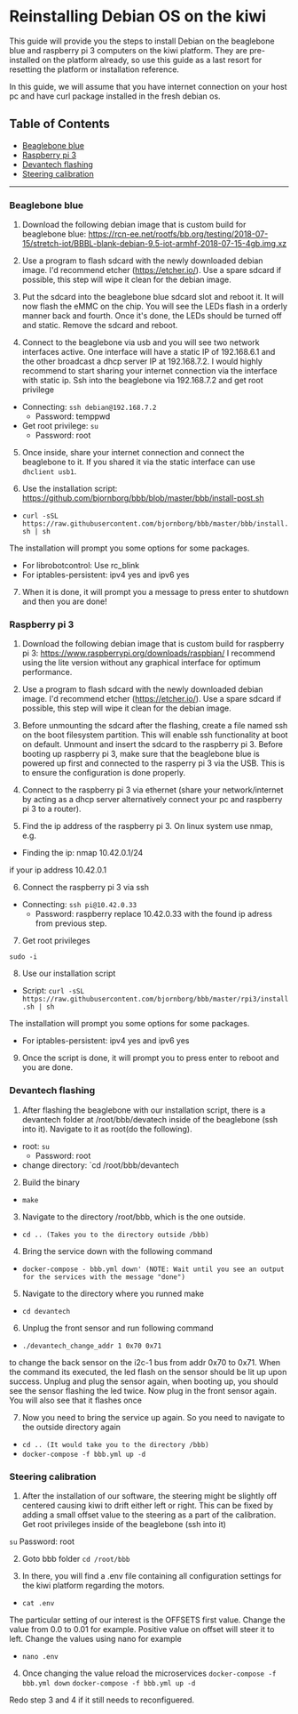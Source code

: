 # Reinstalling Debian OS on the kiwi

This guide will provide you the steps to install Debian on the beaglebone blue and raspberry pi 3 computers on the kiwi platform. They are pre-installed on the platform already, so use this guide as a last resort for resetting the platform or installation reference.

In this guide, we will assume that you have internet connection on your host pc and have curl package installed in the fresh debian os.


## Table of Contents
* [Beaglebone blue](#beaglebone-blue)
* [Raspberry pi 3](#raspberry-pi-3)
* [Devantech flashing](#devantech-flashing)
* [Steering calibration](#steering-calibration)

---

### Beaglebone blue

1. Download the following debian image that is custom build for beaglebone blue: https://rcn-ee.net/rootfs/bb.org/testing/2018-07-15/stretch-iot/BBBL-blank-debian-9.5-iot-armhf-2018-07-15-4gb.img.xz

2. Use a program to flash sdcard with the newly downloaded debian image. I'd recommend etcher (https://etcher.io/). Use a spare sdcard if possible, this step will wipe it clean for the debian image.

3. Put the sdcard into the beaglebone blue sdcard slot and reboot it. It will now flash the eMMC on the chip. You will see the LEDs flash in a orderly manner back and fourth. Once it's done, the LEDs should be turned off and static. Remove the sdcard and reboot.

4. Connect to the beaglebone via usb and you will see two network interfaces active. One interface will have a static IP of 192.168.6.1 and the other broadcast a dhcp server IP at 192.168.7.2. I would highly recommend to start sharing your internet connection via the interface with static ip. Ssh into the beaglebone via 192.168.7.2 and get root privilege 

* Connecting: `ssh debian@192.168.7.2`
  * Password: temppwd
* Get root privilege: `su`
  * Password: root

5. Once inside, share your internet connection and connect the beaglebone to it. If you shared it via the static interface can use `dhclient usb1`.

6. Use the installation script: https://github.com/bjornborg/bbb/blob/master/bbb/install-post.sh

* `curl -sSL https://raw.githubusercontent.com/bjornborg/bbb/master/bbb/install.sh | sh`

The installation will prompt you some options for some packages.

* For librobotcontrol: Use rc_blink
* For iptables-persistent: ipv4 yes and ipv6 yes

7. When it is done, it will prompt you a message to press enter to shutdown and then you are done!

### Raspberry pi 3


1. Download the following debian image that is custom build for raspberry pi 3: https://www.raspberrypi.org/downloads/raspbian/ 
I recommend using the lite version without any graphical interface for optimum performance.

2. Use a program to flash sdcard with the newly downloaded debian image. I'd recommend etcher (https://etcher.io/). Use a spare sdcard if possible, this step will wipe it clean for the debian image.

3. Before unmounting the sdcard after the flashing, create a file named ssh on the boot filesystem partition. This will enable ssh functionality at boot on default. Unmount and insert the sdcard to the raspberry pi 3. Before booting up raspberry pi 3, make sure that the beaglebone blue is powered up first and connected to the rasperry pi 3 via the USB. This is to ensure the configuration is done properly.

4. Connect to the raspberry pi 3 via ethernet (share your network/internet by acting as a dhcp server alternatively connect your pc and raspberry pi 3 to a router).

5. Find the ip address of the raspberry pi 3. On linux system use nmap, e.g.

* Finding the ip: nmap 10.42.0.1/24

if your ip address 10.42.0.1

6. Connect the raspberry pi 3 via ssh

* Connecting: `ssh pi@10.42.0.33`
  * Password: raspberry
replace 10.42.0.33 with the found ip adress from previous step.

7. Get root privileges

`sudo -i`

8. Use our installation script

* Script: `curl -sSL https://raw.githubusercontent.com/bjornborg/bbb/master/rpi3/install.sh | sh`

The installation will prompt you some options for some packages.

* For iptables-persistent: ipv4 yes and ipv6 yes

9. Once the script is done, it will prompt you to press enter to reboot and you are done.

### Devantech flashing
1. After flashing the beaglebone with our installation script, there is a devantech folder at /root/bbb/devatech inside of the beaglebone (ssh into it). Navigate to it as root(do the following).

* root: `su`
  * Password: root
* change directory: `cd /root/bbb/devantech

2. Build the binary

* `make`

3. Navigate to the directory /root/bbb, which is the one outside.

* `cd .. (Takes you to the directory outside /bbb)`

4. Bring the service down with the following command

* `docker-compose - bbb.yml down' (NOTE: Wait until you see an output for the services with the message "done")`

5. Navigate to the directory where you runned make

* `cd devantech`

6. Unplug the front sensor and run following command

* `./devantech_change_addr 1 0x70 0x71`

to change the back sensor on the i2c-1 bus from addr 0x70 to 0x71. When the command its executed, the led flash on the sensor should be lit up upon success. Unplug and plug the sensor again, when booting up, you should see the sensor flashing the led twice. Now plug in the front sensor again. You will also see that it flashes once

7. Now you need to bring the service up again. So you need to navigate to the outside directory again

* `cd .. (It would take you to the directory /bbb)`
* `docker-compose -f bbb.yml up -d`


### Steering calibration

1. After the installation of our software, the steering might be slightly off centered causing kiwi to drift either left or right. This can be fixed by adding a small offset value to the steering as a part of the calibration. Get root privileges inside of the beaglebone (ssh into it)

`su`
Password: root

2. Goto bbb folder
`cd /root/bbb`

3. In there, you will find a .env file containing all configuration settings for the kiwi platform regarding the motors. 

* `cat .env`

The particular setting of our interest is the OFFSETS first value. Change the value from 0.0 to 0.01 for example. Positive value on offset will steer it to left. Change the values using nano for example

* `nano .env`

4. Once changing the value reload the microservices
`docker-compose -f bbb.yml down`
`docker-compose -f bbb.yml up -d`

Redo step 3 and 4 if it still needs to reconfiguered.
